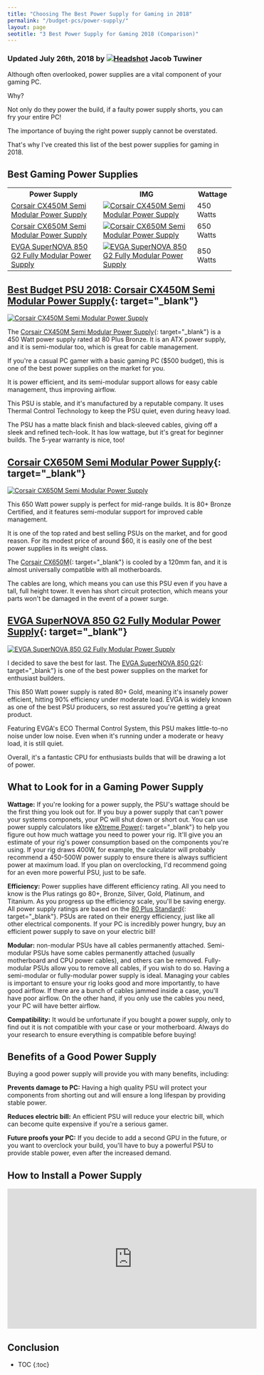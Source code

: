 ```yaml
---
title: "Choosing The Best Power Supply for Gaming in 2018"
permalink: "/budget-pcs/power-supply/"
layout: page
seotitle: "3 Best Power Supply for Gaming 2018 (Comparison)" 
---
```

<h3 class="page-subtitle">
	Updated July 26th, 2018 by 
	<a href="/about/"><img src="/img/profile/close.jpg" class="circle" alt="Headshot"></a>
	Jacob Tuwiner
</h3>

Although often overlooked, power supplies are a vital component of your gaming PC. 

Why? 

Not only do they power the build, if a faulty power supply shorts, you can fry your entire PC!

The importance of buying the right power supply cannot be overstated. 

That's why I've created this list of the best power supplies for gaming in 2018. 

## Best Gaming Power Supplies

<table>
	<tr>
		<th>Power Supply</th>
		<th>IMG</th>
		<th>Wattage</th>
	</tr>
	<tr>
		<td><a target="_blank" href="https://amzn.to/2JV1hmR">Corsair CX450M Semi Modular Power Supply</a></td>
		<td><a target="_blank" href="https://amzn.to/2JV1hmR"><img class="table-image" alt="Corsair CX450M Semi Modular Power Supply" src="/img/PSU/cx-450.png" /></a></td>
		<td>450 Watts</td>
	</tr>
	<tr>
		<td><a target="_blank" href="https://amzn.to/2LtUias">Corsair CX650M Semi Modular Power Supply</a></td>
		<td><a target="_blank" href="https://amzn.to/2LtUias"><img class="table-image" alt="Corsair CX650M Semi Modular Power Supply" src="/img/PSU/corsair-cxm-650w.png" /></a></td>
		<td>650 Watts</td>
	</tr>
	<tr>
		<td><a target="_blank" href="https://amzn.to/2uPjwFS">EVGA SuperNOVA 850 G2 Fully Modular Power Supply</a></td>
		<td><a target="_blank" href="https://amzn.to/2uPjwFS"><img class="table-image" alt="EVGA SuperNOVA 850 G2 Fully Modular Power Supply" src="/img/PSU/evga-850-supernova.png" /></a></td>
		<td>850 Watts</td>
	</tr>
</table>

## [Best Budget PSU 2018: Corsair CX450M Semi Modular Power Supply](https://amzn.to/2JV1hmR){: target="_blank"}
<a target="_blank" href="https://amzn.to/2JV1hmR"><img class="img-small img-right" alt="Corsair CX450M Semi Modular Power Supply" src="/img/PSU/cx-450.png" /></a>

The [Corsair CX450M Semi Modular Power Supply](https://amzn.to/2JV1hmR){: target="_blank"} is a 450 Watt power supply rated at 80 Plus Bronze. It is an ATX power supply, and it is semi-modular too, which is great for cable management. 

If you're a casual PC gamer with a basic gaming PC ($500 budget), this is one of the best power supplies on the market for you. 

It is power efficient, and its semi-modular support allows for easy cable management, thus improving airflow. 

This PSU is stable, and it's manufactured by a reputable company. It uses Thermal Control Technology to keep the PSU quiet, even during heavy load. 

The PSU has a matte black finish and black-sleeved cables, giving off a sleek and refined tech-look. It has low wattage, but it's great for beginner builds. The 5-year warranty is nice, too!

## [Corsair CX650M Semi Modular Power Supply](https://amzn.to/2LtUias){: target="_blank"}
<a target="_blank" href="https://amzn.to/2LtUias"><img class="img-small img-right" alt="Corsair CX650M Semi Modular Power Supply" src="/img/PSU/corsair-cxm-650w.png" /></a>

This 650 Watt power supply is perfect for mid-range builds. It is 80+ Bronze Certified, and it features semi-modular support for improved cable management. 

It is one of the top rated and best selling PSUs on the market, and for good reason. For its modest price of around $60, it is easily one of the best power supplies in its weight class. 

The [Corsair CX650M](https://amzn.to/2LtUias){: target="_blank"} is cooled by a 120mm fan, and it is almost universally compatible with all motherboards. 

The cables are long, which means you can use this PSU even if you have a tall, full height tower. It even has short circuit protection, which means your parts won't be damaged in the event of a power surge. 

## [EVGA SuperNOVA 850 G2 Fully Modular Power Supply](https://amzn.to/2uPjwFS){: target="_blank"}
<a target="_blank" href="https://amzn.to/2uPjwFS"><img class="img-right img-small" alt="EVGA SuperNOVA 850 G2 Fully Modular Power Supply" src="/img/PSU/evga-850-supernova.png" /></a>

I decided to save the best for last. The [EVGA SuperNOVA 850 G2](https://amzn.to/2uPjwFS){: target="_blank"} is one of the best power supplies on the market for enthusiast builders. 

This 850 Watt power supply is rated 80+ Gold, meaning it's insanely power efficient, hitting 90% efficiency under moderate load. EVGA is widely known as one of the best PSU producers, so rest assured you're getting a great product. 

Featuring EVGA's ECO Thermal Control System, this PSU makes little-to-no noise under low noise. Even when it's running under a moderate or heavy load, it is still quiet. 

Overall, it's a fantastic CPU for enthusiasts builds that will be drawing a lot of power. 

## What to Look for in a Gaming Power Supply 

**Wattage:** If you're looking for a power supply, the PSU's wattage should be the first thing you look out for. If you buy a power supply that can't power your systems componets, your PC will shut down or short out. You can use power supply calculators like [eXtreme Power](https://outervision.com/power-supply-calculator){: target="_blank"} to help you figure out how much wattage you need to power your rig. It'll give you an estimate of your rig's power consumption based on the components you're using. If your rig draws 400W, for example, the calculator will probably recommend a 450-500W power supply to ensure there is always sufficient power at maximum load. If you plan on overclocking, I'd recommend going for an even more powerful PSU, just to be safe.

**Efficiency:** Power supplies have different efficiency rating. All you need to know is the Plus ratings go 80+, Bronze, Silver, Gold, Platinum, and Titanium. As you progress up the efficiency scale, you'll be saving energy. All power supply ratings are based on the [80 Plus Standard](https://en.wikipedia.org/wiki/80_Plus){: target="_blank"}. PSUs are rated on their energy efficiency, just like all other electrical components. If your PC is incredibly power hungry, buy an efficient power supply to save on your electric bill!

**Modular:** non-modular PSUs have all cables permanently attached. Semi-modular PSUs have some cables permanently attached (usually motherboard and CPU power cables), and others can be removed. Fully-modular PSUs allow you to remove all cables, if you wish to do so. Having a semi-modular or fully-modular power supply is ideal. Managing your cables is important to ensure your rig looks good and more importantly, to have good airflow. If there are a bunch of cables jammed inside a case, you'll have poor airflow. On the other hand, if you only use the cables you need, your PC will have better airflow. 

**Compatibility:** It would be unfortunate if you bought a power supply, only to find out it is not compatible with your case or your motherboard. Always do your research to ensure everything is compatible before buying! 

## Benefits of a Good Power Supply 

Buying a good power supply will provide you with many benefits, including: 

**Prevents damage to PC:** Having a high quality PSU will protect your components from shorting out and will ensure a long lifespan by providing stable power. 

**Reduces electric bill:** An efficient PSU will reduce your electric bill, which can become quite expensive if you're a serious gamer. 

**Future proofs your PC:** If you decide to add a second GPU in the future, or you want to overclock your build, you'll have to buy a powerful PSU to provide stable power, even after the increased demand. 

## How to Install a Power Supply

<div class="vid-container">
<iframe width="560" height="315" src="https://www.youtube.com/embed/rucfmsGjPow" frameborder="0" allow="autoplay; encrypted-media" allowfullscreen></iframe>
</div>

## Conclusion   

* TOC
{:toc}